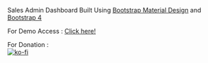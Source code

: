 Sales Admin Dashboard Built Using <a href="https://github.com/FezVrasta/bootstrap-material-design">Bootstrap Material Design</a> and <a href="https://github.com/twbs/bootstrap">Bootstrap 4</a>

For Demo Access : <a href="http://windowsgeekpro.in/modular_system/salesadmin/dashboard2_main.html"> Click here!</a>

For Donation : <br>
[![ko-fi](https://www.ko-fi.com/img/githubbutton_sm.svg)](https://ko-fi.com/ashumeow)
